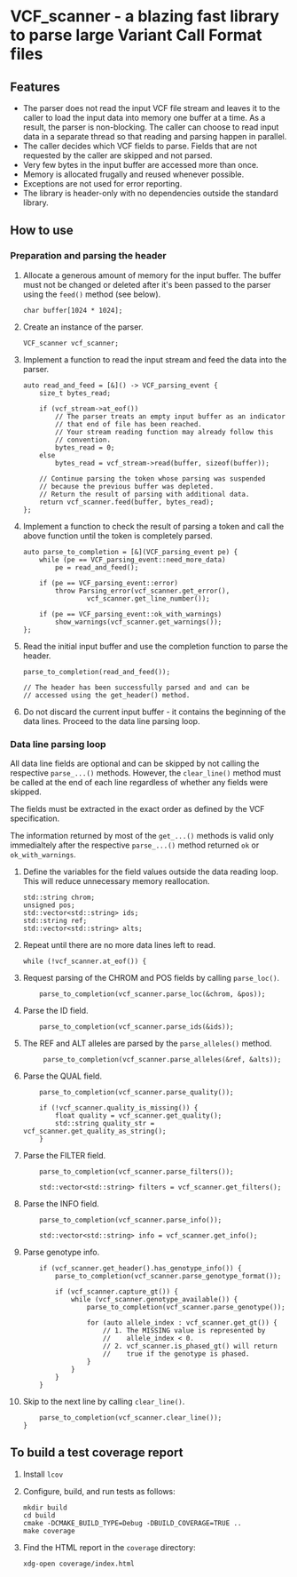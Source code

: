 # VCF_scanner - a blazing fast library to parse large Variant Call Format files

## Features

*   The parser does not read the input VCF file stream and leaves it to the
    caller to load the input data into memory one buffer at a time.  As a
    result, the parser is non-blocking. The caller can choose to read input
    data in a separate thread so that reading and parsing happen in parallel.
*   The caller decides which VCF fields to parse. Fields that are not requested
    by the caller are skipped and not parsed.
*   Very few bytes in the input buffer are accessed more than once.
*   Memory is allocated frugally and reused whenever possible.
*   Exceptions are not used for error reporting.
*   The library is header-only with no dependencies outside the standard
    library.

## How to use

### Preparation and parsing the header

1.  Allocate a generous amount of memory for the input buffer. The buffer must
    not be changed or deleted after it's been passed to the parser using the
    `feed()` method (see below).

        char buffer[1024 * 1024];

2.  Create an instance of the parser.

        VCF_scanner vcf_scanner;

3.  Implement a function to read the input stream and feed the data into the
    parser.

        auto read_and_feed = [&]() -> VCF_parsing_event {
            size_t bytes_read;

            if (vcf_stream->at_eof())
                // The parser treats an empty input buffer as an indicator
                // that end of file has been reached.
                // Your stream reading function may already follow this
                // convention.
                bytes_read = 0;
            else
                bytes_read = vcf_stream->read(buffer, sizeof(buffer));

            // Continue parsing the token whose parsing was suspended
            // because the previous buffer was depleted.
            // Return the result of parsing with additional data.
            return vcf_scanner.feed(buffer, bytes_read);
        };

4.  Implement a function to check the result of parsing a token and call the
    above function until the token is completely parsed.

        auto parse_to_completion = [&](VCF_parsing_event pe) {
            while (pe == VCF_parsing_event::need_more_data)
                pe = read_and_feed();

            if (pe == VCF_parsing_event::error)
                throw Parsing_error(vcf_scanner.get_error(),
                        vcf_scanner.get_line_number());

            if (pe == VCF_parsing_event::ok_with_warnings)
                show_warnings(vcf_scanner.get_warnings());
        };

5.  Read the initial input buffer and use the completion function to parse the
    header.

        parse_to_completion(read_and_feed());

        // The header has been successfully parsed and and can be
        // accessed using the get_header() method.

6.  Do not discard the current input buffer - it contains the beginning of the
    data lines.  Proceed to the data line parsing loop.

### Data line parsing loop

All data line fields are optional and can be skipped by not calling the
respective `parse_...()` methods. However, the `clear_line()` method must be
called at the end of each line regardless of whether any fields were skipped.

The fields must be extracted in the exact order as defined by the VCF
specification.

The information returned by most of the `get_...()` methods is valid only
immedialtely after the respective `parse_...()` method returned `ok` or
`ok_with_warnings`.

1.  Define the variables for the field values outside the data reading loop.
    This will reduce unnecessary memory reallocation.

        std::string chrom;
        unsigned pos;
        std::vector<std::string> ids;
        std::string ref;
        std::vector<std::string> alts;

2.  Repeat until there are no more data lines left to read.

        while (!vcf_scanner.at_eof()) {

3.  Request parsing of the CHROM and POS fields by calling `parse_loc()`.

            parse_to_completion(vcf_scanner.parse_loc(&chrom, &pos));

4.  Parse the ID field.

            parse_to_completion(vcf_scanner.parse_ids(&ids));

5. The REF and ALT alleles are parsed by the `parse_alleles()` method.

            parse_to_completion(vcf_scanner.parse_alleles(&ref, &alts));

6.  Parse the QUAL field.

            parse_to_completion(vcf_scanner.parse_quality());

            if (!vcf_scanner.quality_is_missing()) {
                float quality = vcf_scanner.get_quality();
                std::string quality_str = vcf_scanner.get_quality_as_string();
            }

7.  Parse the FILTER field.

            parse_to_completion(vcf_scanner.parse_filters());

            std::vector<std::string> filters = vcf_scanner.get_filters();

8.  Parse the INFO field.

            parse_to_completion(vcf_scanner.parse_info());

            std::vector<std::string> info = vcf_scanner.get_info();

9.  Parse genotype info.

            if (vcf_scanner.get_header().has_genotype_info()) {
                parse_to_completion(vcf_scanner.parse_genotype_format());

                if (vcf_scanner.capture_gt()) {
                    while (vcf_scanner.genotype_available()) {
                        parse_to_completion(vcf_scanner.parse_genotype());

                        for (auto allele_index : vcf_scanner.get_gt()) {
                            // 1. The MISSING value is represented by
                            //    allele_index < 0.
                            // 2. vcf_scanner.is_phased_gt() will return
                            //    true if the genotype is phased.
                        }
                    }
                }
            }

10. Skip to the next line by calling `clear_line()`.

            parse_to_completion(vcf_scanner.clear_line());
        }

## To build a test coverage report

1.  Install `lcov`
2.  Configure, build, and run tests as follows:

        mkdir build
        cd build
        cmake -DCMAKE_BUILD_TYPE=Debug -DBUILD_COVERAGE=TRUE ..
        make coverage

3.  Find the HTML report in the `coverage` directory:

        xdg-open coverage/index.html

